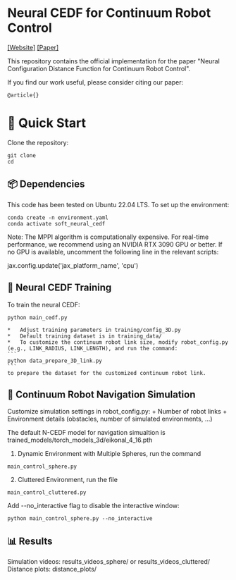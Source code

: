Neural CEDF for Continuum Robot Control
===========================================

[[Website]](https://github.com)
[[Paper]](https://arxiv.org)

This repository contains the official implementation for the paper "Neural Configuration Distance Function for Continuum Robot Control".

If you find our work useful, please consider citing our paper:
```
@article{}
```

# 🚀 Quick Start
Clone the repository: 

```
git clone 
cd 
```

## 📦 Dependencies
This code has been tested on Ubuntu 22.04 LTS. To set up the environment:

```
conda create -n environment.yaml
conda activate soft_neural_cedf
```

Note: The MPPI algorithm is computationally expensive. For real-time performance, we recommend using an NVIDIA RTX 3090 GPU or better. If no GPU is available, uncomment the following line in the relevant scripts:

jax.config.update('jax_platform_name', 'cpu')


## 🧠 Neural CEDF Training

To train the neural CEDF:
```
python main_cedf.py
```

    *   Adjust training parameters in training/config_3D.py
    *   Default training dataset is in training_data/
    *   To customize the continuum robot link size, modify robot_config.py (e.g., LINK_RADIUS, LINK_LENGTH), and run the command:
    ```
    python data_prepare_3D_link.py
    ```
    to prepare the dataset for the customized continuum robot link. 



## 🤖 Continuum Robot Navigation Simulation

Customize simulation settings in robot_config.py: 
    + Number of robot links
    + Environment details (obstacles, number of simulated environments, ...)


The default N-CEDF model for navigation simualtion is trained_models/torch_models_3d/eikonal_4_16.pth


1. Dynamic Environment with Multiple Spheres, run the command 
```
main_control_sphere.py
```

2. Cluttered Environment, run the file
```
main_control_cluttered.py
```

Add --no_interactive flag to disable the interactive window:
```
python main_control_sphere.py --no_interactive
```

## 📊 Results

Simulation videos: results_videos_sphere/ or results_videos_cluttered/
Distance plots: distance_plots/

